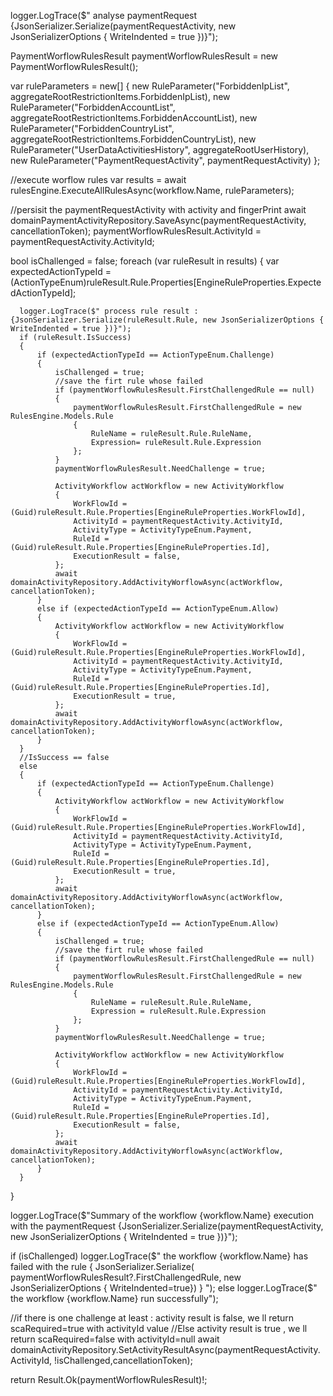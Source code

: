   logger.LogTrace($" analyse paymentRequest {JsonSerializer.Serialize(paymentRequestActivity, new JsonSerializerOptions { WriteIndented = true })}");

  PaymentWorflowRulesResult paymentWorflowRulesResult = new PaymentWorflowRulesResult();

  var ruleParameters = new[]
  {
      new RuleParameter("ForbiddenIpList", aggregateRootRestrictionItems.ForbiddenIpList),
      new RuleParameter("ForbiddenAccountList", aggregateRootRestrictionItems.ForbiddenAccountList),
      new RuleParameter("ForbiddenCountryList", aggregateRootRestrictionItems.ForbiddenCountryList),
      new RuleParameter("UserDataActivitiesHistory", aggregateRootUserHistory),
      new RuleParameter("PaymentRequestActivity", paymentRequestActivity)
  };

  //execute worflow rules
  var results = await rulesEngine.ExecuteAllRulesAsync(workflow.Name, ruleParameters);

  //persisit the paymentRequestActivity with activity and fingerPrint
  await domainPaymentActivityRepository.SaveAsync(paymentRequestActivity, cancellationToken);
  paymentWorflowRulesResult.ActivityId = paymentRequestActivity.ActivityId;

  bool isChallenged = false;
  foreach (var ruleResult in results)
  {
      var expectedActionTypeId = (ActionTypeEnum)ruleResult.Rule.Properties[EngineRuleProperties.ExpectedActionTypeId];

      logger.LogTrace($" process rule result : {JsonSerializer.Serialize(ruleResult.Rule, new JsonSerializerOptions { WriteIndented = true })}");
      if (ruleResult.IsSuccess)
      {
          if (expectedActionTypeId == ActionTypeEnum.Challenge)
          {
              isChallenged = true;
              //save the firt rule whose failed
              if (paymentWorflowRulesResult.FirstChallengedRule == null)
              {
                  paymentWorflowRulesResult.FirstChallengedRule = new RulesEngine.Models.Rule
                  {
                      RuleName = ruleResult.Rule.RuleName,
                      Expression= ruleResult.Rule.Expression
                  };
              }
              paymentWorflowRulesResult.NeedChallenge = true;

              ActivityWorkflow actWorkflow = new ActivityWorkflow
              {
                  WorkFlowId = (Guid)ruleResult.Rule.Properties[EngineRuleProperties.WorkFlowId],
                  ActivityId = paymentRequestActivity.ActivityId,
                  ActivityType = ActivityTypeEnum.Payment,
                  RuleId = (Guid)ruleResult.Rule.Properties[EngineRuleProperties.Id],
                  ExecutionResult = false,
              };
              await domainActivityRepository.AddActivityWorflowAsync(actWorkflow, cancellationToken);
          }
          else if (expectedActionTypeId == ActionTypeEnum.Allow)
          {
              ActivityWorkflow actWorkflow = new ActivityWorkflow
              {
                  WorkFlowId = (Guid)ruleResult.Rule.Properties[EngineRuleProperties.WorkFlowId],
                  ActivityId = paymentRequestActivity.ActivityId,
                  ActivityType = ActivityTypeEnum.Payment,
                  RuleId = (Guid)ruleResult.Rule.Properties[EngineRuleProperties.Id],
                  ExecutionResult = true,
              };
              await domainActivityRepository.AddActivityWorflowAsync(actWorkflow, cancellationToken);
          }
      }
      //IsSuccess == false
      else
      {
          if (expectedActionTypeId == ActionTypeEnum.Challenge)
          {
              ActivityWorkflow actWorkflow = new ActivityWorkflow
              {
                  WorkFlowId = (Guid)ruleResult.Rule.Properties[EngineRuleProperties.WorkFlowId],
                  ActivityId = paymentRequestActivity.ActivityId,
                  ActivityType = ActivityTypeEnum.Payment,
                  RuleId = (Guid)ruleResult.Rule.Properties[EngineRuleProperties.Id],
                  ExecutionResult = true,
              };
              await domainActivityRepository.AddActivityWorflowAsync(actWorkflow, cancellationToken);
          }
          else if (expectedActionTypeId == ActionTypeEnum.Allow)
          {
              isChallenged = true;
              //save the firt rule whose failed
              if (paymentWorflowRulesResult.FirstChallengedRule == null)
              {
                  paymentWorflowRulesResult.FirstChallengedRule = new RulesEngine.Models.Rule
                  {
                      RuleName = ruleResult.Rule.RuleName,
                      Expression = ruleResult.Rule.Expression
                  };
              }
              paymentWorflowRulesResult.NeedChallenge = true;

              ActivityWorkflow actWorkflow = new ActivityWorkflow
              {
                  WorkFlowId = (Guid)ruleResult.Rule.Properties[EngineRuleProperties.WorkFlowId],
                  ActivityId = paymentRequestActivity.ActivityId,
                  ActivityType = ActivityTypeEnum.Payment,
                  RuleId = (Guid)ruleResult.Rule.Properties[EngineRuleProperties.Id],
                  ExecutionResult = false,
              };
              await domainActivityRepository.AddActivityWorflowAsync(actWorkflow, cancellationToken);
          }
      }
  }

  logger.LogTrace($"Summary of the workflow {workflow.Name} execution with the paymentRequest {JsonSerializer.Serialize(paymentRequestActivity, new JsonSerializerOptions { WriteIndented = true })}");

  if (isChallenged) 
   logger.LogTrace($" the workflow {workflow.Name}  has failed with the rule { JsonSerializer.Serialize( paymentWorflowRulesResult?.FirstChallengedRule, new JsonSerializerOptions { WriteIndented=true}) } ");
  else
      logger.LogTrace($" the workflow {workflow.Name} run successfully");

  //if there is one challenge at least : activity result is false, we ll return scaRequired=true with activityId value
  //Else activity result is true , we ll return scaRequired=false with activityId=null
  await domainActivityRepository.SetActivityResultAsync(paymentRequestActivity.ActivityId, !isChallenged,cancellationToken);

  return Result.Ok(paymentWorflowRulesResult)!;
